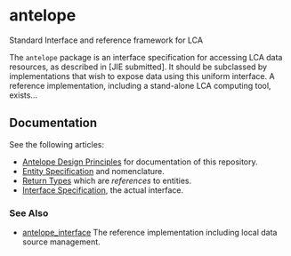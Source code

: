 # antelope
Standard Interface and reference framework for LCA

The `antelope` package is an interface specification for accessing LCA data resources, as described in [JIE submitted].  It should be subclassed by implementations that wish to expose data using this uniform interface.  A reference implementation, including a stand-alone LCA computing tool, exists...

## Documentation

See the following articles:

 * [Antelope Design Principles](principles.md) for documentation of this repository.
 * [Entity Specification](entities.md) and nomenclature.
 * [Return Types](types.md) which are *references* to entities.
 * [Interface Specification](interface.md), the actual interface.

### See Also

 * [antelope_interface](https://github.com/AntelopeLCA/antelope_core) The reference implementation including local data source management.
